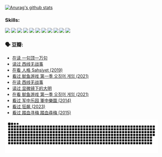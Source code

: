 
[![Anurag's github stats](https://github-readme-stats.vercel.app/api?username=w940853815)](https://github.com/anuraghazra/github-readme-stats)

### Skills:

<code><img height="32" src="https://cdn.jsdelivr.net/npm/simple-icons@v5/icons/python.svg"></code>
<code><img height="32" src="https://cdn.jsdelivr.net/npm/simple-icons@v5/icons/javascript.svg"></code>
<code><img height="32" src="https://cdn.jsdelivr.net/npm/simple-icons@v5/icons/django.svg"></code>
<code><img height="32" src="https://cdn.jsdelivr.net/npm/simple-icons@v5/icons/flask.svg"></code>
<code><img height="32" src="https://cdn.jsdelivr.net/npm/simple-icons@v5/icons/vuetify.svg"></code>
<code><img height="32" src="https://cdn.jsdelivr.net/npm/simple-icons@v5/icons/git.svg"></code>
<code><img height="32" src="https://cdn.jsdelivr.net/npm/simple-icons@v5/icons/docker.svg"></code>
<code><img height="32" src="https://cdn.jsdelivr.net/npm/simple-icons@v5/icons/postgresql.svg"></code>
<code><img height="32" src="https://cdn.jsdelivr.net/npm/simple-icons@v5/icons/elasticsearch.svg"></code>
<code><img height="32" src="https://cdn.jsdelivr.net/npm/simple-icons@v5/icons/macos.svg"></code>
<code><img height="32" src="https://cdn.jsdelivr.net/npm/simple-icons@v5/icons/linux.svg"></code>

### 🗣 豆瓣:

<!-- DOUBAN-ACTIVITIES:START -->
- [在读 一句顶一万句](https://www.douban.com/people/136069238/status/4159175551/?_i=77979392)
- [读过 西线无战事](https://www.douban.com/people/136069238/status/4159174932/?_i=77979392)
- [在看 人格 Şahsiyet‎ (2019)](https://www.douban.com/people/136069238/status/4156515578/?_i=77979392)
- [看过 鱿鱼游戏 第一季 오징어 게임‎ (2021)](https://www.douban.com/people/136069238/status/4155581327/?_i=77979392)
- [在读 西线无战事](https://www.douban.com/people/136069238/status/4152732008/?_i=77979392)
- [读过 显微镜下的大明](https://www.douban.com/people/136069238/status/4151770126/?_i=77979392)
- [在看 鱿鱼游戏 第一季 오징어 게임‎ (2021)](https://www.douban.com/people/136069238/status/4150463590/?_i=77979392)
- [看过 军中乐园 軍中樂園‎ (2014)](https://www.douban.com/people/136069238/status/4150454414/?_i=77979392)
- [看过 狂飙‎ (2023)](https://www.douban.com/people/136069238/status/4149900774/?_i=77979392)
- [看过 踏血寻梅 踏血尋梅‎ (2015)](https://www.douban.com/people/136069238/status/4143953316/?_i=77979393)
<!-- DOUBAN-ACTIVITIES:END -->


![Snake animation](https://raw.githubusercontent.com/w940853815/w940853815/output/github-contribution-grid-snake.svg)

<!--
**w940853815/w940853815** is a ✨ _special_ ✨ repository because its `README.md` (this file) appears on your GitHub profile.

Here are some ideas to get you started:

- 🔭 I’m currently working on ...
- 🌱 I’m currently learning ...
- 👯 I’m looking to collaborate on ...
- 🤔 I’m looking for help with ...
- 💬 Ask me about ...
- 📫 How to reach me: ...
- 😄 Pronouns: ...
- ⚡ Fun fact: ...
-->
